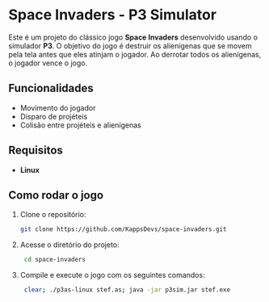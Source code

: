 # Space Invaders - P3 Simulator

Este é um projeto do clássico jogo **Space Invaders** desenvolvido usando o simulador **P3**. O objetivo do jogo é destruir os alienígenas que se movem pela tela antes que eles atinjam o jogador. Ao derrotar todos os alienígenas, o jogador vence o jogo.

## Funcionalidades
- Movimento do jogador
- Disparo de projéteis
- Colisão entre projéteis e alienígenas

## Requisitos
- **Linux**

## Como rodar o jogo

1. Clone o repositório:
   ```bash
   git clone https://github.com/KappsDevs/space-invaders.git

2. Acesse o diretório do projeto:
   ```bash
    cd space-invaders
   
2. Compile e execute o jogo com os seguintes comandos:
   ```bash
    clear; ./p3as-linux stef.as; java -jar p3sim.jar stef.exe

